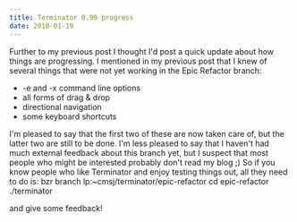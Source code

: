 ```yaml
---
title: Terminator 0.90 progress
date: 2010-01-19
---
```


Further to my previous post I thought I'd post a quick update about how things are progressing. I mentioned in my previous post that I knew of several things that were not yet working in the Epic Refactor branch:

-   -e and -x command line options
-   all forms of drag & drop
-   directional navigation
-   some keyboard shortcuts

I'm pleased to say that the first two of these are now taken care of, but the latter two are still to be done. I'm less pleased to say that I haven't had much external feedback about this branch yet, but I suspect that most people who might be interested probably don't read my blog ;)
So if you know people who like Terminator and enjoy testing things out, all they need to do is:
    bzr branch lp:~cmsj/terminator/epic-refactor
    cd epic-refactor
    ./terminator

and give some feedback!
